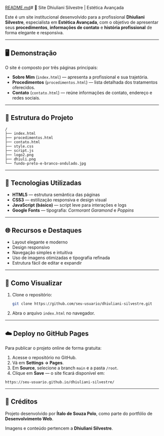 [README.md](https://github.com/user-attachments/files/23218770/README.md)# 🌸 Site Dhiuliani Silvestre | Estética Avançada

Este é um site institucional desenvolvido para a profissional **Dhiuliani Silvestre**, especialista em **Estética Avançada**, com o objetivo de apresentar seus **procedimentos**, **informações de contato** e **história profissional** de forma elegante e responsiva.

---

## 🖥️ Demonstração

O site é composto por três páginas principais:
- **Sobre Mim** (`index.html`) — apresenta a profissional e sua trajetória.
- **Procedimentos** (`procedimentos.html`) — lista detalhada dos tratamentos oferecidos.
- **Contato** (`contato.html`) — reúne informações de contato, endereço e redes sociais.

---

## 🧩 Estrutura do Projeto

```
/
├── index.html
├── procedimentos.html
├── contato.html
├── style.css
├── script.js
├── logo2.png
├── dhiuli.png
└── fundo-preto-e-branco-ondulado.jpg
```

---

## 🎨 Tecnologias Utilizadas

- **HTML5** — estrutura semântica das páginas  
- **CSS3** — estilização responsiva e design visual  
- **JavaScript (básico)** — script leve para interações e logs  
- **Google Fonts** — tipografia: *Cormorant Garamond* e *Poppins*  

---

## 🌐 Recursos e Destaques

- Layout elegante e moderno  
- Design responsivo  
- Navegação simples e intuitiva  
- Uso de imagens otimizadas e tipografia refinada  
- Estrutura fácil de editar e expandir  

---

## 🚀 Como Visualizar

1. Clone o repositório:
   ```bash
   git clone https://github.com/seu-usuario/dhiuliani-silvestre.git
   ```
2. Abra o arquivo `index.html` no navegador.

---

## ☁️ Deploy no GitHub Pages

Para publicar o projeto online de forma gratuita:

1. Acesse o repositório no GitHub.  
2. Vá em **Settings → Pages**.  
3. Em **Source**, selecione a branch `main` e a pasta `/root`.  
4. Clique em **Save** — o site ficará disponível em:

```
https://seu-usuario.github.io/dhiuliani-silvestre/
```

---

## 📸 Créditos

Projeto desenvolvido por **Ítalo de Souza Polo**, como parte do portfólio de **Desenvolvimento Web**.

Imagens e conteúdo pertencem a **Dhiuliani Silvestre**.

